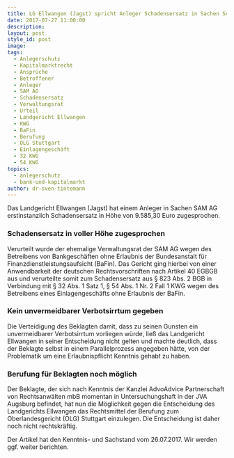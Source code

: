 ```yaml
---
title: LG Ellwangen (Jagst) spricht Anleger Schadensersatz in Sachen SAM AG zu
date: 2017-07-27 11:00:00
description:
layout: post
style_id: post
image:
tags:
  - Anlegerschutz
  - Kapitalmarktrecht
  - Ansprüche
  - Betroffener
  - Anleger
  - SAM AG
  - Schadensersatz
  - Verwaltungsrat
  - Urteil
  - Landgericht Ellwangen
  - KWG
  - BaFin
  - Berufung
  - OLG Stuttgart
  - Einlagengeschäft
  - 32 KWG
  - 54 KWG
topics:
  - anlegerschutz
  - bank-und-kapitalmarkt
author: dr-sven-tintemann
---
```



Das Landgericht Ellwangen (Jagst) hat einem Anleger in Sachen SAM AG erstinstanzlich Schadensersatz in Höhe von 9.585,30 Euro zugesprochen.

### Schadensersatz in voller Höhe zugesprochen

Verurteilt wurde der ehemalige Verwaltungsrat der SAM AG wegen des Betreibens von Bankgeschäften ohne Erlaubnis der Bundesanstalt für Finanzdienstleistungsaufsicht (BaFin). Das Gericht ging hierbei von einer Anwendbarkeit der deutschen Rechtsvorschriften nach Artikel 40 EGBGB aus und verurteilte somit zum Schadensersatz aus § 823 Abs. 2 BGB in Verbindung mit § 32 Abs. 1 Satz 1, § 54 Abs. 1 Nr. 2 Fall 1 KWG wegen des Betreibens eines Einlagengeschäfts ohne Erlaubnis der BaFin.

### Kein unvermeidbarer Verbotsirrtum gegeben

Die Verteidigung des Beklagten damit, dass zu seinen Gunsten ein unvermeidbarer Verbotsirrtum vorliegen würde, ließ das Landgericht Ellwangen in seiner Entscheidung nicht gelten und machte deutlich, dass der Beklagte selbst in einem Parallelprozess angegeben hätte, von der Problematik um eine Erlaubnispflicht Kenntnis gehabt zu haben.

### Berufung für Beklagten noch möglich

Der Beklagte, der sich nach Kenntnis der Kanzlei AdvoAdvice Partnerschaft von Rechtsanwälten mbB momentan in Untersuchungshaft in der JVA Augsburg befindet, hat nun die Möglichkeit gegen die Entscheidung des Landgerichts Ellwangen das Rechtsmittel der Berufung zum Oberlandesgericht (OLG) Stuttgart einzulegen. Die Entscheidung ist daher noch nicht rechtskräftig.

Der Artikel hat den Kenntnis- und Sachstand vom 26.07.2017. Wir werden ggf. weiter berichten.